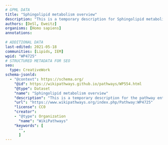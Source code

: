 ```yaml
---
# GPML DATA
title: "Sphingolipid metabolism overview"
description: "This is a temporary description for Sphingolipid metabolism overview"
authors: [DeSl, Eweitz]
organisms: [Homo sapiens]
annotations:
  
# ADDITIONAL DATA
last-edited: 2021-05-18
communities: [Lipids, IEM]
wpid: "WP4725"
# STRUCTURED METADATA FOR SEO
seo:
  type: CreativeWork
schema-jsonld:
  - "@context": https://schema.org/
    "@id": https://wikipathways.github.io/pathways/WP554.html
    "@type": Dataset
    "name": "Sphingolipid metabolism overview"
    "description": "This is a temporary description for the pathway entitled: Sphingolipid metabolism overview"
    "url": "https://www.wikipathways.org/index.php/Pathway:WP4725"
    "license": CC0
    "creator":
    - "@type": Organization
      "name": "WikiPathways"
    "keywords": [
      "",
      ]
---
```

